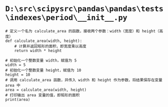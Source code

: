 # `D:\src\scipysrc\pandas\pandas\tests\indexes\period\__init__.py`

```
# 定义一个名为 calculate_area 的函数，接收两个参数：width（宽度）和 height（高度）
def calculate_area(width, height):
    # 计算并返回矩形的面积，即宽度乘以高度
    return width * height

# 初始化一个整数变量 width，赋值为 5
width = 5
# 初始化一个整数变量 height，赋值为 10
height = 10
# 调用 calculate_area 函数，并传入 width 和 height 作为参数，将结果保存在变量 area 中
area = calculate_area(width, height)
# 打印输出 area 变量的值，即矩形的面积
print(area)
```